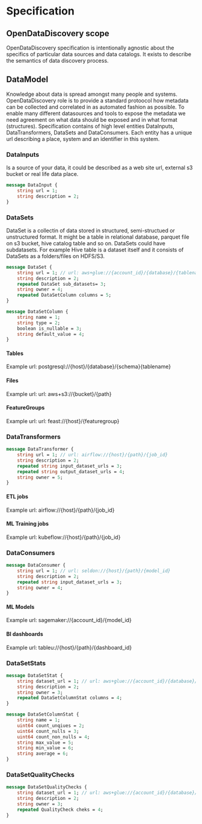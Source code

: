# Specification

## OpenDataDiscovery scope

OpenDataDiscovery specification is intentionally agnostic about the specifics of particular data sources and data catalogs. It exists to describe the semantics of data discovery process.

## DataModel

Knowledge about data is spread amongst many people and systems. OpenDataDiscovery role is to provide a standard protoocol how metadata can be collected and correlated in as automated fashion as possible.
To enable many different datasources and tools to expose the metadata we need agreement on what data should be exposed and in what format (structures).
Specification contains of high level entities  DataInputs, DataTransformers, DataSets and DataConsumers.
Each entity has a unique url describing a place, system and an identifier in this system.

###  DataInputs

Is a source of your data, it could be described as a web site url, external s3 bucket or real life data place.

```proto
message DataInput {
    string url = 1;
    string description = 2;    
}
```

### DataSets

DataSet is a collectin of data stored in structured, semi-structued or unstructured format.
It might be a table in relational database, parquet file on s3 bucket, hive catalog table and so on.
DataSets could have subdatasets. For example Hive table is a dataset itself and it consists of DataSets as a folders/files on HDFS/S3.

```proto
message DataSet {
    string url = 1; // url: aws+glue://{account_id}/{database}/{tablename}
    string description = 2;
    repeated DataSet sub_datasets= 3;
    string owner = 4;
    repeated DataSetColumn columns = 5;
}

message DataSetColumn {
    string name = 1;
    string type = 2;
    boolean is_nullable = 3;
    string default_value = 4;    
}
```

#### Tables

Example url: postgresql://{host}/{database}/{schema}{tablename}

#### Files

Example url: url: aws+s3://{bucket}/{path}

#### FeatureGroups

Example url: url: feast://{host}/{featuregroup}

###  DataTransformers

```proto
message DataTransformer {
    string url = 1; // url: airflow://{host}/{path}/{job_id}
    string description = 2;
    repeated string input_dataset_urls = 3;
    repeated string output_dataset_urls = 4; 
    string owner = 5;
}
```

#### ETL jobs

Example url: airflow://{host}/{path}/{job_id}  

#### ML Training jobs

Example url: kubeflow://{host}/{path}/{job_id}

### DataConsumers

```proto
message DataConsumer {
    string url = 1; // url: seldon://{host}/{path}/{model_id}  
    string description = 2;
    repeated string input_dataset_urls = 3;
    string owner = 4;
}
```

#### ML Models

Example url: sagemaker://{account_id}/{model_id}

#### BI dashboards

Example url: tableu://{host}/{path}/{dashboard_id}

### DataSetStats

```proto
message DataSetStat {
    string dataset_url = 1; // url: aws+glue://{account_id}/{database}/{tablename}
    string description = 2;
    string owner = 3;
    repeated DataSetColumnStat columns = 4;    
}

message DataSetColumnStat {
    string name = 1;
    uint64 count_unqiues = 2;
    uint64 count_nulls = 3;
    uint64 count_non_nulls = 4;
    string max_value = 5;
    string min_value = 6;
    string average = 6;
}
```

### DataSetQualityChecks

```proto
message DataSetQualityChecks {
    string dataset_url = 1; // url: aws+glue://{account_id}/{database}/{tablename}
    string description = 2;
    string owner = 3;
    repeated QualityCheck cheks = 4;
}


```
